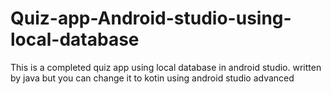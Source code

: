 # Quiz-app-Android-studio-using-local-database
This is a completed quiz app using local database in android studio. 
written by java but you can change it to kotin using android studio advanced
